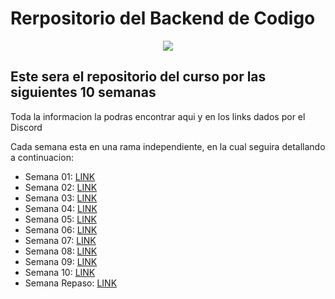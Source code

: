 # Rerpositorio del Backend de Codigo
<p align="center">
    <img src="https://codigo.edu.pe/public/img/codigo-logo.png">
</p>

## Este sera el repositorio del curso por las siguientes 10 semanas

Toda la informacion la podras encontrar aqui y en los links dados por el Discord

Cada semana esta en una rama independiente, en la cual seguira detallando a continuacion:

- Semana 01: <a href="https://github.com/LenerWeb/backend-g9/tree/semana01">LINK</a>
- Semana 02: <a href="https://github.com/LenerWeb/backend-g9/tree/semana02">LINK</a>
- Semana 03: <a href="https://github.com/LenerWeb/backend-g9/tree/semana03">LINK</a>
- Semana 04: <a href="https://github.com/LenerWeb/backend-g9/tree/semana04">LINK</a>
- Semana 05: <a href="https://github.com/LenerWeb/backend-g9/tree/semana05">LINK</a>
- Semana 06: <a href="https://github.com/LenerWeb/backend-g9/tree/semana06">LINK</a>
- Semana 07: <a href="https://github.com/LenerWeb/backend-g9/tree/semana07">LINK</a>
- Semana 08: <a href="https://github.com/LenerWeb/backend-g9/tree/semana08">LINK</a>
- Semana 09: <a href="https://github.com/LenerWeb/backend-g9/tree/semana09">LINK</a>
- Semana 10: <a href="https://github.com/LenerWeb/backend-g9/tree/semana10">LINK</a>
- Semana Repaso: <a href="https://github.com/LenerWeb/backend-g9/tree/semana-repaso">LINK</a>